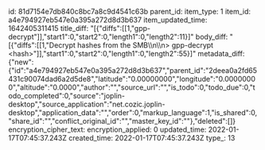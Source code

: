 id: 81d7154e7db840c8bc7a8c9d4541c63b
parent_id: 
item_type: 1
item_id: a4e794927eb547e0a395a272d8d3b637
item_updated_time: 1642405311415
title_diff: "[{\"diffs\":[[1,\"gpp-decrypt\"]],\"start1\":0,\"start2\":0,\"length1\":0,\"length2\":11}]"
body_diff: "[{\"diffs\":[[1,\"Decrypt hashes from the SMB\\\n\\\n> gpp-decrypt &lt;hash&gt;\"]],\"start1\":0,\"start2\":0,\"length1\":0,\"length2\":55}]"
metadata_diff: {"new":{"id":"a4e794927eb547e0a395a272d8d3b637","parent_id":"2deea0a2fd65431c90074dad6a2d5de8","latitude":"0.00000000","longitude":"0.00000000","altitude":"0.0000","author":"","source_url":"","is_todo":0,"todo_due":0,"todo_completed":0,"source":"joplin-desktop","source_application":"net.cozic.joplin-desktop","application_data":"","order":0,"markup_language":1,"is_shared":0,"share_id":"","conflict_original_id":"","master_key_id":""},"deleted":[]}
encryption_cipher_text: 
encryption_applied: 0
updated_time: 2022-01-17T07:45:37.243Z
created_time: 2022-01-17T07:45:37.243Z
type_: 13